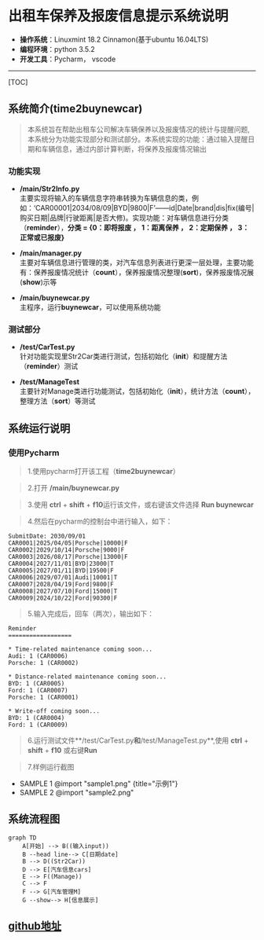 # **出租车保养及报废信息提示系统说明**
- **操作系统**：Linuxmint 18.2 Cinnamon(基于ubuntu 16.04LTS)
- **编程环境**：python 3.5.2
- **开发工具**：Pycharm， vscode
--------------

 [TOC]

## **系统简介(time2buynewcar)**
> 本系统旨在帮助出租车公司解决车辆保养以及报废情况的统计与提醒问题,本系统分为功能实现部分和测试部分。本系统实现的功能：通过输入提醒日期和车辆信息，通过内部计算判断，将保养及报废情况输出

### 功能实现

- **/main/Str2Info.py** </br>
 主要实现将输入的车辆信息字符串转换为车辆信息的类，例如：‘CAR00001|2034/08/09|BYD|9800|F’——id|Date|brand|dis|fix(编号|购买日期|品牌|行驶距离|是否大修)。实现功能：对车辆信息进行分类（**reminder**），__**分类 = {0：即将报废 ， 1：距离保养 ， 2：定期保养 ， 3：正常或已报废}**__

- **/main/manager.py** </br>
 主要对车辆信息进行管理的类，对汽车信息列表进行更深一层处理，主要功能有：保养报废情况统计（**count**），保养报废情况整理(**sort**)，保养报废情况展(**show**)示等

 - **/main/buynewcar.py** </br>
 主程序，运行**buynewcar**，可以使用系统功能

### 测试部分
- **/test/CarTest.py** </br>
针对功能实现里Str2Car类进行测试，包括初始化（**__init__**）和提醒方法（**reminder**）测试

- **/test/ManageTest** </br>
主要针对Manage类进行功能测试，包括初始化（**__init__**），统计方法（**count**），整理方法（**sort**）等测试


## **系统运行说明**
### 使用Pycharm
> 1.使用pycharm打开该工程（**time2buynewcar**）

> 2.打开 **/main/buynewcar.py**

> 3.使用 **ctrl** + **shift** + **f10**运行该文件，或右键该文件选择 **Run buynewcar**

> 4.然后在pycharm的控制台中进行输入，如下：
```
SubmitDate: 2030/09/01
CAR0001|2025/04/05|Porsche|10000|F
CAR0002|2029/10/14|Porsche|9000|F
CAR0003|2026/08/17|Porsche|13000|F
CAR0004|2027/11/01|BYD|23000|T
CAR0005|2027/01/11|BYD|19500|F
CAR0006|2029/07/01|Audi|10001|T
CAR0007|2028/04/19|Ford|9800|F
CAR0008|2027/07/10|Ford|15000|T
CAR0009|2024/10/22|Ford|90300|F

```
> 5.输入完成后，回车（两次），输出如下：
```
Reminder
==================

* Time-related maintenance coming soon...
Audi: 1 (CAR0006)
Porsche: 1 (CAR0002)

* Distance-related maintenance coming soon...
BYD: 1 (CAR0005)
Ford: 1 (CAR0007)
Porsche: 1 (CAR0001)

* Write-off coming soon...
BYD: 1 (CAR0004)
Ford: 1 (CAR0009)
```
> 6.运行测试文件**/test/CarTest.py**和**/test/ManageTest.py**,使用 **ctrl** + **shift** + **f10** 或右键**Run**

> 7.样例运行截图
- SAMPLE 1
@import "sample1.png" {title="示例1"}
- SAMPLE 2
@import "sample2.png"


## **系统流程图**
```mermaid
graph TD
    A[开始] --> B((输入input))
    B --head line--> C[日期date]
    B --> D((Str2Car))
    D --> E[汽车信息cars]
    E --> F((Manage))
    C --> F
    F --> G[汽车管理M]
    G --show--> H[信息展示]
```

##

## [**github地址**](https://github.com/legite/time2buynewcar "thoughtworks homework")